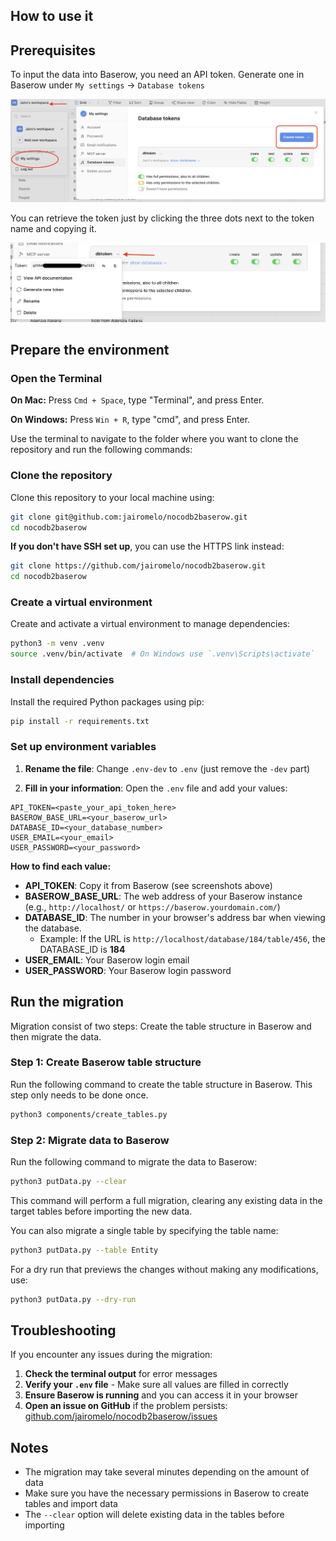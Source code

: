 ## How to use it

## Prerequisites

To input the data into Baserow, you need an API token. Generate one in Baserow under `My settings` -> `Database tokens`

![Generate API Token](./static/imgs/api_token.png)

You can retrieve the token just by clicking the three dots next to the token name and copying it.

![Copy API Token](./static/imgs/token.png)

## Prepare the environment

### Open the Terminal

**On Mac:** Press `Cmd + Space`, type "Terminal", and press Enter.

**On Windows:** Press `Win + R`, type "cmd", and press Enter.

Use the terminal to navigate to the folder where you want to clone the repository and run the following commands:

### Clone the repository

Clone this repository to your local machine using:

```bash
git clone git@github.com:jairomelo/nocodb2baserow.git
cd nocodb2baserow
```

**If you don't have SSH set up**, you can use the HTTPS link instead:

```bash
git clone https://github.com/jairomelo/nocodb2baserow.git
cd nocodb2baserow
```

### Create a virtual environment

Create and activate a virtual environment to manage dependencies:

```bash
python3 -m venv .venv
source .venv/bin/activate  # On Windows use `.venv\Scripts\activate`
```

### Install dependencies
Install the required Python packages using pip:

```bash
pip install -r requirements.txt
```

### Set up environment variables

1. **Rename the file**: Change `.env-dev` to `.env` (just remove the `-dev` part)

2. **Fill in your information**: Open the `.env` file and add your values:

```
API_TOKEN=<paste_your_api_token_here>
BASEROW_BASE_URL=<your_baserow_url>
DATABASE_ID=<your_database_number>
USER_EMAIL=<your_email>
USER_PASSWORD=<your_password>
```

**How to find each value:**

- **API_TOKEN**: Copy it from Baserow (see screenshots above)
- **BASEROW_BASE_URL**: The web address of your Baserow instance (e.g., `http://localhost/` or `https://baserow.yourdomain.com/`)
- **DATABASE_ID**: The number in your browser's address bar when viewing the database. 
  - Example: If the URL is `http://localhost/database/184/table/456`, the DATABASE_ID is **184**
- **USER_EMAIL**: Your Baserow login email
- **USER_PASSWORD**: Your Baserow login password

## Run the migration

Migration consist of two steps: Create the table structure in Baserow and then migrate the data.

### Step 1: Create Baserow table structure

Run the following command to create the table structure in Baserow. This step only needs to be done once.

```bash
python3 components/create_tables.py
```

### Step 2: Migrate data to Baserow

Run the following command to migrate the data to Baserow:

```bash
python3 putData.py --clear
```

This command will perform a full migration, clearing any existing data in the target tables before importing the new data.

You can also migrate a single table by specifying the table name:

```bash
python3 putData.py --table Entity
```

For a dry run that previews the changes without making any modifications, use:

```bash
python3 putData.py --dry-run
```

## Troubleshooting

If you encounter any issues during the migration:

1. **Check the terminal output** for error messages
2. **Verify your `.env` file** - Make sure all values are filled in correctly
3. **Ensure Baserow is running** and you can access it in your browser
4. **Open an issue on GitHub** if the problem persists: [github.com/jairomelo/nocodb2baserow/issues](https://github.com/jairomelo/nocodb2baserow/issues)

## Notes
- The migration may take several minutes depending on the amount of data
- Make sure you have the necessary permissions in Baserow to create tables and import data
- The `--clear` option will delete existing data in the tables before importing

